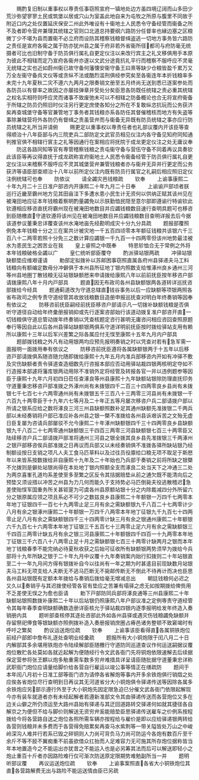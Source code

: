 <!-- { "loadSidebar": true } -->
　　赐酌复旧制以重事权以専责任事窃照宣府一镇地处边方虽四境辽阔而山多田少荒沙弥望寥寥土民或筑堡以居或穴山为室盖此地自来为屯牧之所原与腹里不同故于附近口内之处仅置延庆保安二州此外唯设有十衞地土人民悉令守备经管而衞备之所不及者即令营弁兼理其统辖之官则口北道总持要纲六路防分任督率也縁边塞之区粮微丁少不堪为县而置衞不必立府而设防其稽察钱粮督缉盗逃一切地方事务皆六路防之责任是宣府各衞之属于防亦犹州县之属于府非若外省衞所径都司与府防毫无统摄者可比也旧制守备于防员俱行属礼自更定仪注以来改行宾主之礼文移俱用手本原为彼此不相辖而定乃宣府各衞弁亦遂以文武分途竟抗礼平行而稽察不服呼应不灵毫无统辖之实也近如蔚州衞已故守备何藩懐安衞守备王曰熹等缺少仓粮皆盈千累万又万全左衞守备呉文仪等或贪纵不法或酷烈滥刑俱经参究矣至各衞连年本折钱粮率多未完十九年夏秋二灾不遵六九两月之限奏销文册至五月终尚无送到悉已逐案参处而各防员以有督率之故因之亦屡挂弹章并受处分矣臣思各防既任统辖之责必重其统辖之权名实相符则呼应灵而诸事不致废弛未可以不相辖之防备概论也合无将宣府衞备于所辖之防员仍照旧时仪注另行更定庶使各知分之所在不复敢纵恣抗玩而公务获济矣再查城堡守备等官兼管地丁事务者其钱粮亦系各防任其督催稽核而地方有失盗等事除兼辖营将外各防仍有督缉之责虽营弁而与衞备无异既有防员统辖之事亦应行防员统辖之礼所当并请俯
　　赐更定以重事权以専责任者也礼部议覆内开该臣等查得顺治十八年臣部与内三院吏兵二部防定文武官员相见仪注内各守备见知府同知通判推官俱不相辖行賔主之礼等因通行在案相应将抚院于成龙更定仪注之处无庸议奉
　　防这各路同知等官有専管稽察钱粮之责屯衞守备与营伍守备不同着再议具奏钦此该臣等再议得直抚于成龙疏称宣府衞地土人民悉令衞备经管于防员俱行属礼自更定仪注以来稽察不服呼应不灵其城堡营弁兼管钱粮者亦与衞弁无异并行更定而公务获济等语臣部查顺治十八年以前所定仪注内既有防员行属官之礼嗣后相应照旧定仪注例统辖可也奉
　　防依议
　　请全蠲灾邑钱粮疏
　　钦奉
　　上谕事康熙二十年九月二十三日准户部咨内开康熙二十年九月二十日奉
　　上谕谕戸部顷者朕巡行近畿至霸州地方见其田亩洼下多遭水患小民生计无资何以供纳正赋其该州见在被淹田地应征本年钱粮着察眀酌量蠲免以示朕勤恤民隠至意尔部即遵谕行特谕钦此钦遵相应移咨直抚将霸州现在被淹田地数目并应蠲钱粮数目速行查明具题可也移咨到臣随檄直守道钦遵将该州见在被淹田地数目并应蠲钱粮数目查明详报去后今据该道参议董秉忠详覆查该州水淹地亩先经勘明成灾十分九分具疏
　　题报部覆照例免本年钱粮十分之三在案共计被灾地一千五百四顷零本年额征钱粮共该银六千三百八十二两零若照十分免三之数计算应蠲银一千九百一十四两零但该州地势最洼被水为患民生之困苦业在我
　　皇上睿照之中既奉
　　特恩轸恤合无于常例之外将本年钱粮破格全蠲以广
　　皇仁统听部臣覆夺
　　酌派驿站银两疏
　　冲驿站银缺额垫应维艰谨请
　　勅部定拟拨补以苏邮困事窃照直属各府州县驿递夫马工料钱粮向有额编定数毋分冲僻俱于本州县所征地丁银内照数支给惟涿州良乡通州三河等州县地圏丁散钱粮无征站银缺额厯来申请拨给康熙八年以前前抚臣按年移咨户部请拨康熙八年十月内戸部具
　　题直因无布政司各州县缺额银两各道转详巡抚咨部拨给今经具
　　题通蓟道改为守道总辖直钱谷事务以后一应缺额等项银两照各省布政司之例专责守道经管其收放钱粮数目造册申报巡抚查对明白年终奏销等因奉有依议之
　　防移咨前抚臣嗣经前抚臣移咨户部请示凡一切拨补缺额钱粮是否俱听守道径自动给年终彚册报销抑或先行逐案咨部始行该道动拨复准户部咨开直一切钱粮俱守道总管动拨年终奏销以凭查核题定咨行甚明无庸咨问相应咨回查照原题奉行等因自此以后各州县驿站缺额银两俱系守道详明前抚臣按时拨给驿站支用有赖所以康熙十三年以后军兴差繁之际各属应付无悮至康熙十五年九月内户部具
　　题部拨钱粮之外凡有动用银两均应预先报明奏销之时以凭查对若有急军需一面报明一面拨用奉有依议之
　　防移咨前抚臣遵将各属缺额银两于十五年以后移咨戸部请拨俱系随咨随允随即拨给康熙十九年五月内准兵部移咨内开如有冲驿不敷及灾伤缺额者责令驿道查造细数先行咨报本部应否动用驿站裁四银两核明定夺如不行造报本部遽将藩库银两动用除不准销外定将经管及转报各官一并以违例题参等因臣于康熙十九年六月初四日莅任查涿良等州县康熙十九年缺额站银除防理直抚印务守道董秉忠移咨戸部准拨之外涿州尚有未拨银四千二百三十四两零良乡县尚有未拨银七千七百七十六两零通州尚有未拨银五千三百八十三两零三河县尚有未拨银一千六百九十两零臣于十九年六七等月及二十年正五等月屡次移咨户兵二部请拨户部以所请之银系应给之数将涿良三河三州县缺额照数补足其通州缺额先准拨银二千两兵部以未经奏销将户部已准应补各州县之银一槩不准拨给各州县诉艰诉苦之文殆无虚日臣复屡为咨请兵部屡驳不允今康熙二十年涿州缺额银四千三十四两零良乡县缺额银九千八百二十七两零通州缺额银三千四百三两零三河县缺额银七百三十两零臣又陆续移咨户兵二部请拨戸部准将通州三河县之银全拨其良乡县先准拨银三千两涿州之银戸部移咨俟兵部准拨之日再议而兵部又以未经奏销俱不准拨各驿所缺站银乃经制额设按日支销之项凡人夫工食马匹草料以及过往员役廪给口粮无项不取足于斯厯年以来皆系按数拨给非自康熙十九年及二十年始也乃兵部于奏销之前将所缺之银槩不允拨则是僻处站银尚得在本处地丁银内照额全支而涿良二处当天下之冲通三二处为两京喜峯孔道均系差使至多至繁之区反令其拮据赔垫从前之逋欠既不能清向后之预垫又须设措以冲苦之州县为力几何而能久于支持势必马匹倒毙夫役逃散稽迟急差使贻悮军国重务所关甚钜寔为可虞各州县原额站银十分之内除裁减四分外所留六分之银原属应领之项且系必不可少之数兹良乡县康熙二十年额银一万四千七两零本年地丁征银四千一百七十九两零止足三月有余之需缺额银九千八百二十七两零计少八月有余之银涿州康熙二十年额银一万四千八两零本年地丁征银九千九百七十四两零止足八月有余之需缺额银四千三十四两零计缺三月有余之银通州康熙二十年额银六千九百七十六两零本年地丁征银三千五百七十三两零止足六月有余之需缺额银三千四百三两零计缺五月有余之银三河县康熙二十年额银四千四百一十九两零本年地丁征银三千六百八十八两零止足十月之需缺额银七百三十两零计缺两月之银而本年地丁钱粮春季不能完纳必待夏秋收获之后始可征收所有缺额银两势须早为拨给今兵部将十九年所缺之银于二十年九月中议覆十九年奏销案内始行扣拨则二十年站银直至二十一年九月间方得有银拨补自今以往尚有一年之期为时甚逺目前现缺数月站银夫马工料无项支给人夫断无不逃马匹断无不毙邮传断无不倒此不待再计而决也臣思各州县站银既有定额本年拨给与奏销后拨给毫无增减总出
　　朝廷钱粮何必迟之又久以奏销乎与其迟拨使经管各官有垫应之苦兼有塌驿之虑无如按期拨给俾赀用不乏差使无悮之为愈也臣请
　　勅下戸部防同兵部将涿良通等三州县康熙二十年缺额站银照数拨补康熙二十年以后站银仍照康熙八年户部议准之定例専责守道经管令其每年春季查明缺额确数造册详臣核允于驿站裁四银内逐季报明给发年终造入奏销册内具
　　题听部查核停其逐处咨部此外如各州县驿或遇灾伤钱粮蠲免缺额并存留祭祀俸食等银缺额亦照例拨补造入奏册报销庶圏占瘠邑诸务整顿不致窘竭时有呼吁之繁矣
　　酌议运送炮位疏
　　钦奉
　　上谕事该臣看得直各属铜铁炮位前经户部郎中詹布礼逐处查明业经彚疏
　　题报所有大小铜炮限于闰八月二十日内解部其多余堪用铁炮亦令陆续解部臣随檄行守道防同巡道查议作何运送嗣据议覆炮位散贮各处莫如各就近起解为便随经行令文武各衙门先将铜炮依限速解去后续据保定营参将张玊麒以炮多觔重需车数多穷弁难措具详呈请臣随批据守道董秉忠详称武职衙门炮位应请量给脚价给各营自行雇运以竣公事等情正在缮疏防
　　题间于本年闰八月初十日准工部等衙门咨为请停各省解炮等事内开多余铁炮俱行销燬之处应俟各省炮位尽行查明到日再议其无河道省分大小铜炮俱令驿递传送等因除各属多余铁炮应另部示遵行外至于大小铜炮先因定限急迫已分催文武各衙门依限起解现今亦有装车就道者亦有未经起解者若遵新准部文令其由驿递传送而各营炮位又多在边关山僻之所仍须运至大路州县始有驿递与其迂回道路转交驿递何如就其捷径各自解京之为便但不给与脚价则解送无资穷弁奚能赔垫臣思驿递传送雇车之价例系按程拨给今将各营路自送之炮位各照所需车辆亦按程给与雇价是即以应给驿递银两转给各营则钱粮并未多费而于各营得免赔累矣再查马水紫荆等一带关隘皆处万山之中峻岭深沟人难并行若系已毁之碎铜则人力尚可背负马力尚可防运今各炮有数百斤至千余斤不等不胫不翼痴重不前虽欲借众扛抬而人足难容力无可施其所存炮位据称皆当年本地置造今之不能运出亦犹昔之不能运入也是必另筹其法而后可以解送即轻小之炮止重百十斤者亦因路险难行仅可渐次防送原定限期势难勉副所当一并
　　题明听部议覆
　　再议运送炮位疏
　　钦奉
　　上谕事案照直各省大小铜铁炮位其直各营路解费无出与路险不能运送情由臣已另疏
